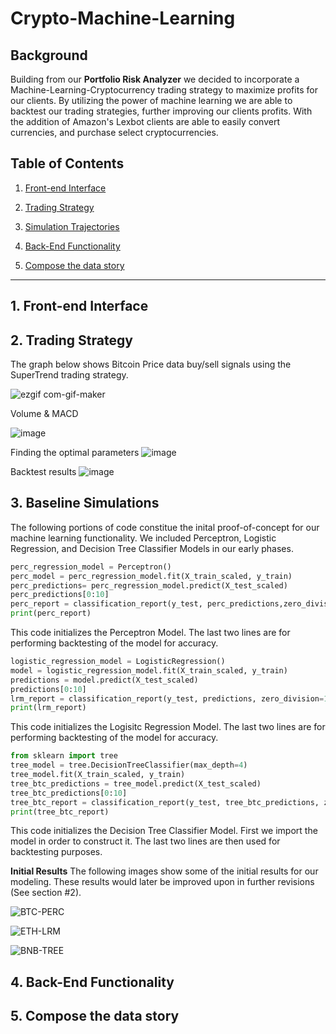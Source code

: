 # Crypto-Machine-Learning
## Background
Building from our **Portfolio Risk Analyzer** we decided to incorporate a Machine-Learning-Cryptocurrency trading strategy to maximize profits for our clients. By utilizing the power of machine learning we are able to backtest our trading strategies, further improving our clients profits. With the addition of Amazon's Lexbot clients are able to easily convert currencies, and purchase select cryptocurrencies.

## Table of Contents
1. [Front-end Interface](#1-Front-end-Interface)

2. [Trading Strategy](#2-Trading-Strategy)

3. [Simulation Trajectories](#3-Simulation-Trajectories)

4. [Back-End Functionality](#4-Back-End-Functionality)

5. [Compose the data story](#5-compose-the-data-story)

---
## 1. Front-end Interface

## 2. Trading Strategy
The graph below shows Bitcoin Price data buy/sell signals using the SuperTrend trading strategy. 

![ezgif com-gif-maker](https://user-images.githubusercontent.com/98198920/183314000-3e53f27c-c0db-48aa-9904-b27a726f346e.gif)

Volume & MACD

![image](https://user-images.githubusercontent.com/98198920/183315051-5661f139-fc16-4d9c-8a02-b9a463e33df1.png)

Finding the optimal parameters
![image](https://user-images.githubusercontent.com/98198920/183315281-68dfda73-19b9-4f91-9e9d-b2669d6dd5c3.png)

Backtest results
![image](https://user-images.githubusercontent.com/98198920/183315195-df2516bd-b64c-44db-8158-6ac47cacc98d.png)

## 3. Baseline Simulations
The following portions of code constitue the inital proof-of-concept for our machine learning functionality. We included Perceptron, Logistic Regression, and Decision Tree Classifier Models in our early phases. 

```python
perc_regression_model = Perceptron()
perc_model = perc_regression_model.fit(X_train_scaled, y_train)
perc_predictions= perc_regression_model.predict(X_test_scaled)
perc_predictions[0:10]
perc_report = classification_report(y_test, perc_predictions,zero_division=1)
print(perc_report)
```
This code initializes the Perceptron Model. The last two lines are for performing backtesting of the model for accuracy.  

```python
logistic_regression_model = LogisticRegression()
model = logistic_regression_model.fit(X_train_scaled, y_train)
predictions = model.predict(X_test_scaled)
predictions[0:10]
lrm_report = classification_report(y_test, predictions, zero_division=1)
print(lrm_report)
```
This code initializes the Logisitc Regression Model. The last two lines are for performing backtesting of the model for accuracy. 

```python
from sklearn import tree
tree_model = tree.DecisionTreeClassifier(max_depth=4)
tree_model.fit(X_train_scaled, y_train)
tree_btc_predictions = tree_model.predict(X_test_scaled)
tree_btc_predictions[0:10]
tree_btc_report = classification_report(y_test, tree_btc_predictions, zero_division=1)
print(tree_btc_report)
```
This code initializes the Decision Tree Classifier Model. First we import the model in order to construct it. The last two lines are then used for backtesting purposes. 

**Initial Results**
The following images show some of the initial results for our modeling. These results would later be improved upon in further revisions (See section #2).

![BTC-PERC](https://i.postimg.cc/DymKsmng/btc-perc-6mos.png)


![ETH-LRM](https://i.postimg.cc/N0knZwQF/eth-lrm-6mos.png)

![BNB-TREE](https://i.postimg.cc/bwXFJvJd/bnb-tree-8mos.png)

## 4. Back-End Functionality

## 5. Compose the data story
